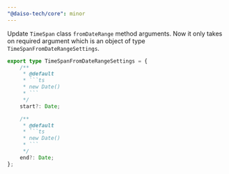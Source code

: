 ```yaml
---
"@daiso-tech/core": minor
---
```


Update `TimeSpan` class `fromDateRange` method arguments. Now it only takes on required argument which is an object of type `TimeSpanFromDateRangeSettings`.

```ts
export type TimeSpanFromDateRangeSettings = {
    /**
     * @default
     * ```ts
     * new Date()
     * ```
     */
    start?: Date;

    /**
     * @default
     * ```ts
     * new Date()
     * ```
     */
    end?: Date;
};
```

